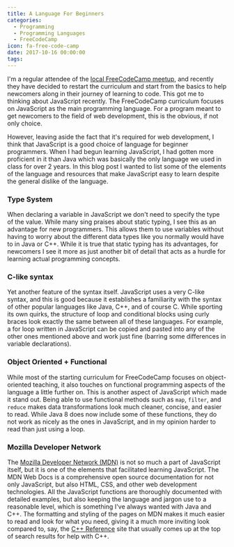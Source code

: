 ```yaml
---
title: A Language For Beginners
categories:
  - Programming
  - Programming Languages
  - FreeCodeCamp
icon: fa-free-code-camp
date: 2017-10-16 00:00:00
tags:
---
```



I'm a regular attendee of the [local FreeCodeCamp meetup](http://www.fccokc.com/), and recently they have decided to restart the curriculum and start from the basics to help newcomers along in their journey of learning to code. This got me to thinking about JavaScript recently. The FreeCodeCamp curriculum focuses on JavaScript as the main programming language. For a program meant to get newcomers to the field of web development, this is the obvious, if not only choice.

However, leaving aside the fact that it's required for web development, I think that JavaScript is a good choice of language for beginner programmers. When I had begun learning JavaScript, I had gotten more proficient in it than Java which was basically the only language we used in class for over 2 years. In this blog post I wanted to list some of the elements of the language and resources that make JavaScript easy to learn despite the general dislike of the language.

### Type System

When declaring a variable in JavaScript we don't need to specify the type of the value. While many sing praises about static typing, I see this as an advantage for new programmers. This allows them to use variables without having to worry about the different data types like you normally would have to in Java or C++. While it is true that static typing has its advantages, for newcomers I see it more as just another bit of detail that acts as a hurdle for learning actual programming concepts.

### C-like syntax

Yet another feature of the syntax itself. JavaScript uses a very C-like syntax, and this is good because it establishes a familiarity with the syntax of other popular languages like Java, C++, and of course C. While sporting its own quirks, the structure of loop and conditional blocks using curly braces look exactly the same between all of these languages. For example, a for loop written in JavaScript can be copied and pasted into any of the other ones mentioned above and work just fine (barring some differences in variable declarations).

### Object Oriented + Functional

While most of the starting curriculum for FreeCodeCamp focuses on object-oriented teaching, it also touches on functional programming aspects of the language a little further on. This is another aspect of JavaScript which made it stand out. Being able to use functional methods such as `map`, `filter`, and `reduce` makes data transformations look much cleaner, concise, and easier to read. While Java 8 does now include some of these functions, they do not work as nicely as the ones in JavaScript, and in my opinion harder to read than just using a loop.

### Mozilla Developer Network

The [Mozilla Developer Network (MDN)](https://developer.mozilla.org/en-US/) is not so much a part of JavaScript itself, but it is one of the elements that facilitated learning JavaScript. The MDN Web Docs is a comprehensive open source documentation for not only JavaScript, but also HTML, CSS, and other web development technologies. All the JavaScript functions are thoroughly documented with detailed examples, but also keeping the language and jargon use to a reasonable level, which is something I've always wanted with Java and C++. The formatting and styling of the pages on MDN makes it much easier to read and look for what you need, giving it a much more inviting look compared to, say, the [C++ Reference](http://en.cppreference.com/w/) site that usually comes up at the top of search results for help with C++.